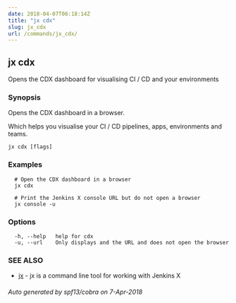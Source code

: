 ```yaml
---
date: 2018-04-07T06:18:14Z
title: "jx cdx"
slug: jx_cdx
url: /commands/jx_cdx/
---
```

## jx cdx

Opens the CDX dashboard for visualising CI / CD and your environments

### Synopsis

Opens the CDX dashboard in a browser. 

Which helps you visualise your CI / CD pipelines, apps, environments and teams.

```
jx cdx [flags]
```

### Examples

```
  # Open the CDX dashboard in a browser
  jx cdx
  
  # Print the Jenkins X console URL but do not open a browser
  jx console -u
```

### Options

```
  -h, --help   help for cdx
  -u, --url    Only displays and the URL and does not open the browser
```

### SEE ALSO

* [jx](/commands/jx/)	 - jx is a command line tool for working with Jenkins X

###### Auto generated by spf13/cobra on 7-Apr-2018

